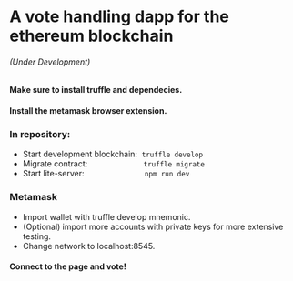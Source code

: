 # A vote handling dapp for the ethereum blockchain
###### (Under Development)
#### Make sure to install truffle and dependecies.
#### Install the metamask browser extension.
### In repository:
- Start development blockchain: &nbsp;`truffle develop`  
- Migrate contract:&nbsp;&nbsp;&nbsp;&nbsp;&nbsp;&nbsp;&nbsp;&nbsp;&nbsp;&nbsp;&nbsp;&nbsp;&nbsp;&nbsp;&nbsp;&nbsp;&nbsp;&nbsp;&nbsp;&nbsp;&nbsp;&nbsp;&nbsp;&nbsp;&nbsp;`truffle migrate`  
- Start lite-server: &nbsp;&nbsp;&nbsp;&nbsp;&nbsp;&nbsp;&nbsp;&nbsp;&nbsp;&nbsp;&nbsp;&nbsp;&nbsp;&nbsp;&nbsp;&nbsp;&nbsp;&nbsp;&nbsp;&nbsp;&nbsp;&nbsp;&nbsp;&nbsp;&nbsp;&nbsp;`npm run dev`  
### Metamask
- Import wallet with truffle develop mnemonic.  
- (Optional) import more accounts with private keys for more extensive testing.  
- Change network to localhost:8545.  
  
#### Connect to the page and vote!  

